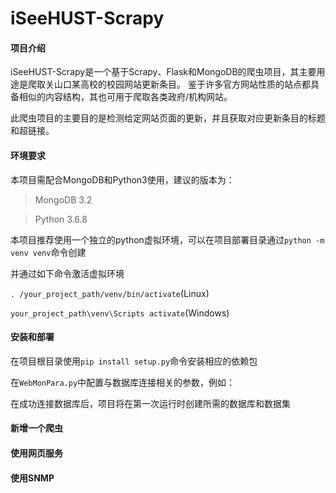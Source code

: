 # iSeeHUST-Scrapy

#### 项目介绍
iSeeHUST-Scrapy是一个基于Scrapy、Flask和MongoDB的爬虫项目，其主要用途是爬取关山口某高校的校园网站更新条目。
鉴于许多官方网站性质的站点都具备相似的内容结构，其也可用于爬取各类政府/机构网站。

此爬虫项目的主要目的是检测给定网站页面的更新，并且获取对应更新条目的标题和超链接。

#### 环境要求
本项目需配合MongoDB和Python3使用，建议的版本为：
>MongoDB 3.2

>Python 3.6.8

本项目推荐使用一个独立的python虚拟环境，可以在项目部署目录通过`python -m venv venv`命令创建

并通过如下命令激活虚拟环境

`. /your_project_path/venv/bin/activate`(Linux)

`your_project_path\venv\Scripts activate`(Windows)

#### 安装和部署

在项目根目录使用`pip install setup.py`命令安装相应的依赖包

在`WebMonPara.py`中配置与数据库连接相关的参数，例如：

在成功连接数据库后，项目将在第一次运行时创建所需的数据库和数据集

#### 新增一个爬虫

#### 使用网页服务

#### 使用SNMP